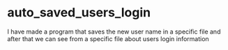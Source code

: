 # auto_saved_users_login
I have made a program that saves the new user name in a specific file and after that we can see from a specific file about users login information
